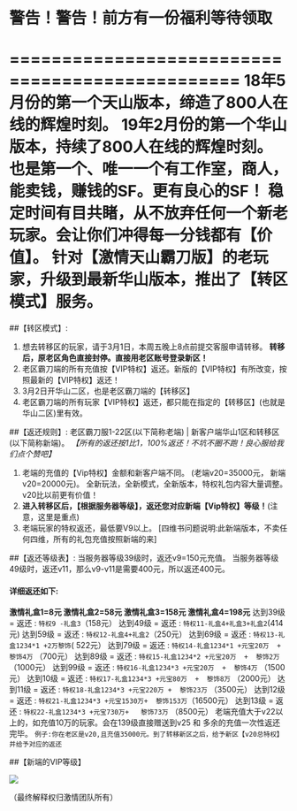 # 警告！警告！前方有一份福利等待领取
================================================
18年5月份的第一个天山版本，缔造了800人在线的辉煌时刻。
19年2月份的第一个华山版本，持续了800人在线的辉煌时刻。
也是第一个、唯一一个有工作室，商人，能卖钱，赚钱的SF。更有良心的SF！
稳定时间有目共睹，从不放弃任何一个新老玩家。会让你们冲得每一分钱都有【价值】。
针对【激情天山霸刀版】的老玩家，升级到最新华山版本，推出了【转区模式】服务。
===============
##【转区模式】: 
1. 想去转移区的玩家，请于3月1日，本周五晚上8点前提交客服申请转移。
    **转移后，原老区角色直接封停。直接用老区账号登录新区！**
2. 老区霸刀端的所有充值按【VIP特权】返还。新版的【VIP特权】有所改变，按照最新的【VIP特权】返还！
3. 3月2日开华山二区，也是老区霸刀端的【转移区】
4. 老区霸刀端的所有玩家【VIP特权】返还，都只能在指定的【转移区】(也就是华山二区)里有效。

##【返还规则】:
老区霸刀服1-22区(以下简称老端) | 新客户端华山1区和转移区(以下简称新端)。
*【所有的返还按1比1，100%返还！不坑不圈不跑！良心服给我们点个赞吧】*
1. 老端的充值的【Vip特权】金额和新客户端不同。 (老端v20=35000元， 新端v20=20000元)。
        全新玩法，全新模式，全新版本，特权礼包内容大量调整。v20比以前更有价值！
2.  **进入转移区后，【根据服务器等级】，返还您对应新端【Vip特权】等级！**(注意，这里是重点)
3. 老端玩家的特权返还，最低要V9以上。
[四维书问题说明:此新端版本，不卖任何四维，所有的礼包充值按照新端的来] 

##【返还等级表】:
当服务器等级39级时，返还v9=150元充值。
当服务器等级49级时，返还v11，那么v9-v11是需要400元，所以返还400元。
#### 详细返还如下:
**激情礼盒1=8元   激情礼盒2=58元  激情礼盒3=158元   激情礼盒4=198元**
达到39级 = 返还 : `特权9 -礼盒3`（158元）
达到49级 = 返还 : ``特权11-礼盒4+礼盒3+礼盒2``(414元)
达到59级 = 返还 :  ``特权12-礼盒4+礼盒2``（250元）
达到69级 = 返还 : ``特权13-礼盒1234*1 +2万黎饰``( 522元）
达到79级 = 返还 : ``特权14-礼盒1234*1 +元宝20万  +  黎饰4万``  （700元）
达到89级 = 返还 : ``特权15-礼盒1234*2 +元宝20万  +  黎饰2万``  （1000元）
达到99级 = 返还 : ``特权16-礼盒1234*3 +元宝20万  +  黎饰4万``  （1500元）
达到10级 = 返还 : ``特权17-礼盒1234*3 +元宝80万  +  黎饰8万``  （2000元）
达到11级 = 返还 : ``特权18-礼盒1234*3 +元宝220万 +  黎饰23万`` （3500元）
达到12级 = 返还 : ``特权21-礼盒1234*3 +元宝1530万+  黎饰153万``（16500元）
达到13级 = 返还 : ``特权22-礼盒1234*3 +元宝730万+   黎饰73万`` （8500元） 
老端充值大于v22以上的，如充值10万的玩家。会在139级直接赠送到v25 和 多余的充值一次性返还完毕。
```例子:你在老区是v20,且充值35000元。到了转移新区之后，给予新区【v20总特权】并给予对应的返还```

##【新端的VIP等级】

![](./_image/84A912C962634EAF9AC038A4E62A2691.png)

（最终解释权归激情团队所有）